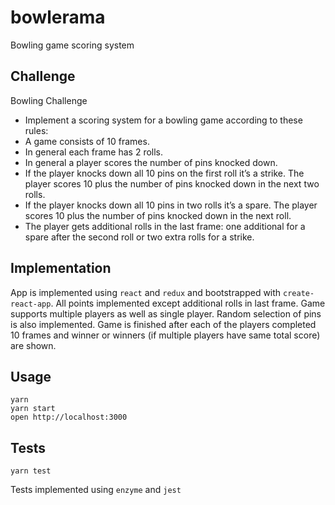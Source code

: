 # bowlerama
Bowling game scoring system

## Challenge
Bowling Challenge

- Implement a scoring system for a bowling game according to these rules:
- A game consists of 10 frames. 
- In general each frame has 2 rolls. 
- In general a player scores the number of pins knocked down. 
- If the player knocks down all 10 pins on the first roll it’s a strike. The player scores 10 plus the number of pins knocked down in the next two rolls. 
- If the player knocks down all 10 pins in two rolls it’s a spare. The player scores 10 plus the number of pins knocked down in the next roll. 
- The player gets additional rolls in the last frame: one additional for a spare after the second roll or two extra rolls for a strike. 

## Implementation
App is implemented using `react` and `redux` and bootstrapped with `create-react-app`. All points implemented except additional rolls in last frame.
Game supports multiple players as well as single player. Random selection of pins is also implemented. 
Game is finished after each of the players completed 10 frames and winner or winners (if multiple players have same total score) are shown.

## Usage
```
yarn
yarn start
open http://localhost:3000
```

## Tests
```
yarn test
```

Tests implemented using ``enzyme`` and `jest`